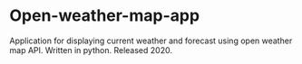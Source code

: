 # Open-weather-map-app
Application for displaying current weather and forecast using open weather map API. Written in python. Released 2020. 
